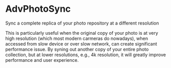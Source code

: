 # AdvPhotoSync
Sync a complete replica of your photo repository at a different resolution

This is particularly useful when the original copy of your photo is at very high resolution (which most modern carmeras do nowadays), when accessed from slow device or over slow network, can create significant performance issue. By syning out another copy of your entire photo collection, but at lower resolutions, e.g., 4k resolution, it will greatly improve performance and user experience.
